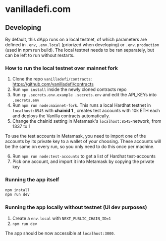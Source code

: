 # vanilladefi.com

## Developing

By default, this dApp runs on a local testnet, of which parameters are defined in `.env`, `.env.local` (priorized when developing) or `.env.production` (used in npm run build). The local testnet needs to be ran separately, but can be left to run without restarts.

### How to run the local testnet over mainnet fork 

1. Clone the repo `vanilladefi/contracts`: https://github.com/vanilladefi/contracts
2. Run `npm install` inside the newly cloned contracts repo
3. Run `cp .secrets.env.example .secrets.env` and edit the API_KEYs into `.secrets.env`   
4. Run `npm run node:mainnet-fork`. This runs a local Hardhat testnet in `localhost:8545` with **chainid 1** , creates test accounts with 10k ETH each and deploys the Vanilla contracts automatically.
5. Change the chainid setting in Metamask's `localhost:8545`-network, from 1337 to 1 

To use the test accounts in Metamask, you need to import one of the accounts by its private key to a wallet of your choosing. These accounts will be the same on every run, so you only need to do this once per machine.

6. Run `npm run node:test-accounts` to get a list of Hardhat test-accounts
7. Pick one account, and import it into Metamask by copying the private key

### Running the app itself

```bash
npm install
npm run dev
```

### Running the app locally without testnet (UI dev purposes)
1. Create a `env.local` with `NEXT_PUBLIC_CHAIN_ID=1`
2. `npm run dev`

The app should be now accessible at `localhost:3000`.
